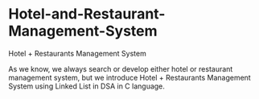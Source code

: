 # Hotel-and-Restaurant-Management-System
Hotel + Restaurants Management System 

As we know, we always search or develop either hotel or restaurant management system, but we introduce Hotel + Restaurants Management System using Linked List in DSA in C
language.
